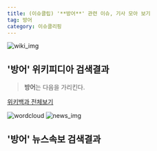 ```yaml
---
title: (이슈클립) '**방어**' 관련 이슈, 기사 모아 보기
tag: 방어
category: 이슈클리핑
---
```

![wiki_img](https://user-images.githubusercontent.com/42597476/44503234-41136a80-a6d0-11e8-9071-6fc6418eafe4.png)
## **'**방어**'** 위키피디아 검색결과
>**방어**는 다음을 가리킨다.

<a href="https://ko.wikipedia.org/wiki/방어" target="_blank">위키백과 전체보기</a>

![wordcloud](https://s3.ap-northeast-2.amazonaws.com/lyrics101-wordcloud/2018-09-23-1537704625.png)
![news_img](https://user-images.githubusercontent.com/42597476/44507050-1206f400-a6e4-11e8-8d98-7ffbfebb353f.png)
## **'**방어**'** 뉴스속보 검색결과

